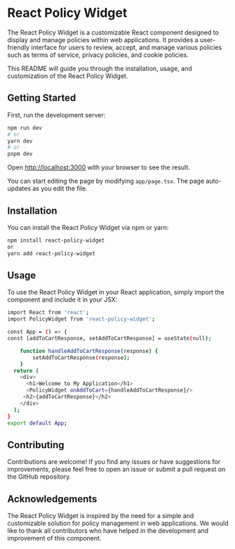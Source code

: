 # React Policy Widget

The React Policy Widget is a customizable React component designed to display and manage policies within web applications. It provides a user-friendly interface for users to review, accept, and manage various policies such as terms of service, privacy policies, and cookie policies.

This README will guide you through the installation, usage, and customization of the React Policy Widget.

## Getting Started


First, run the development server:

```bash
npm run dev
# or
yarn dev
# or
pnpm dev
```

Open [http://localhost:3000](http://localhost:3000) with your browser to see the result.

You can start editing the page by modifying `app/page.tsx`. The page auto-updates as you edit the file.

## Installation

You can install the React Policy Widget via npm or yarn:

```sh
npm install react-policy-widget
or
yarn add react-policy-widget
```

## Usage
To use the React Policy Widget in your React application, simply import the component and include it in your JSX:

```sh
import React from 'react';
import PolicyWidget from 'react-policy-widget';

const App = () => {
const [addToCartResponse, setAddToCartResponse] = useState(null);

    function handleAddToCartResponse(response) {
        setAddToCartResponse(response);
    }
  return (
    <div>
      <h1>Welcome to My Application</h1>
      <PolicyWidget onAddToCart={handleAddToCartResponse}/>
     <h2>{addToCartResponse}</h2>
    </div>
  );
}
export default App;
```

## Contributing
Contributions are welcome! If you find any issues or have suggestions for improvements, please feel free to open an issue or submit a pull request on the GitHub repository.

## Acknowledgements
The React Policy Widget is inspired by the need for a simple and customizable solution for policy management in web applications. We would like to thank all contributors who have helped in the development and improvement of this component.
